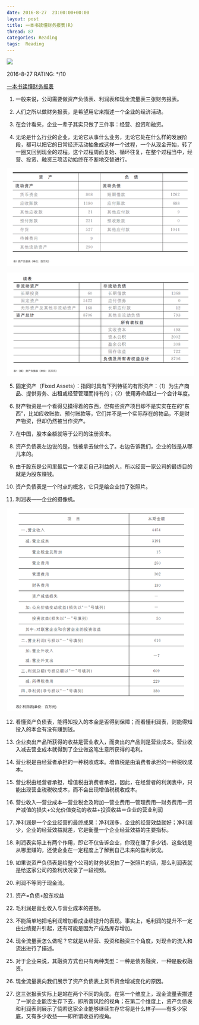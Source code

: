 ```yaml
---
date: 2016-8-27	 23:00:00+00:00
layout: post
title: 一本书读懂财务报表(R)
thread: 87
categories: Reading
tags:  Reading
---
```


<img src="https://img3.doubanio.com/lpic/s27966806.jpg" width="200" />

2016-8-27 RATING: */10

[一本书读懂财务报表](https://book.douban.com/subject/25926542/)

1. 一般来说，公司需要做资产负债表、利润表和现金流量表三张财务报表。

2. 人们之所以做财务报表，是希望用它来描述一个企业的经济活动。

3. 在会计看来，企业一辈子其实只做了三件事：经营、投资和融资。

4. 无论是什么行业的企业，无论它从事什么业务，无论它处在什么样的发展阶段，都可以把它的日常经济活动抽象成这样一个过程，一个从现金开始，转了一圈又回到现金的过程。这个过程周而复始、循环往复，在整个过程当中，经营、投资、融资三项活动始终在不断地交替进行。

![Alt text](/images/一本书读懂财务报表/资产负债表1.png)

![Alt text](/images/一本书读懂财务报表/资产负债表2.png)

5. 固定资产（Fixed Assets）：指同时具有下列特征的有形资产：（1）为生产商品、提供劳务、出租或经营管理而持有的；（2）使用寿命超过一个会计年度。

6. 财产物资是一个看得见摸得着的东西，但有些资产项目却不是实实在在的“东西”，比如应收账款、预付账款等，它们并不是一个实际存在的物品，不是财产物资，但却仍然被当作资产。

7. 在中国，股本金额就等于公司的注册资本。

8. 资产负债表左边说的是，钱被拿去做什么了。右边告诉我们，企业的钱是从哪儿来的。

9. 由于股东是公司里最后一个拿走自己利益的人，所以经营一家公司的最终目的就是为股东赚钱。

10. 资产负债表是一个时点的概念，它只是给企业拍了张照片。

11. 利润表——企业的摄像机。

![Alt text](/images/一本书读懂财务报表/利润表.png)

12. 看懂资产负债表，能得知投入的本金是否得到保障；而看懂利润表，则能得知投入的本金有没有赚到钱。

13. 企业卖出产品所获得的收益是营业收入，而卖出的产品则是营业成本。营业收入减去营业成本就得到了企业做这笔生意所获得的毛利。

14. 营业税是由经营者承担的一种税收成本。增值税是由消费者承担的一种税收成本。

15. 营业税由经营者承担，增值税由消费者承担，因此，在经营者的利润表中，只能出现营业税税收成本，而不会出现增值税税收成本。

16. 营业收入—营业成本—营业税金及附加—营业费用—管理费用—财务费用—资产减值的损失+公允价值变动的收益+投资收益＝企业的营业利润

17. 净利润是一个企业经营的最终成果：净利润多，企业的经营效益就好；净利润少，企业的经营效益就差，它是衡量一个企业经营效益的主要指标。

18. 利润表实际上有两个作用，即它不仅告诉企业，你现在赚了多少钱、这些钱是从哪里赚的，还使企业在一定程度上了解到自己未来的盈利状况。

19. 如果说资产负债表是给整个公司的财务状况拍了一张照片的话，那么利润表就是给这家公司的盈利状况录了一段视频。

20. 利润不等同于现金流。

21. 资产=负债+股东权益

22. 毛利润是营业收入与营业成本的差额。

23. 不能简单地把毛利润增加看成业绩提升的表现。事实上，毛利润的提升不一定由业绩提升引起，还有可能是因为产成品库存增加。

24. 现金流量表怎么做呢？它就是从经营、投资和融资三个角度，对现金的流入和流出进行了描述。

25. 对于企业来说，其融资方式也只有两种类型：一种是债务融资，一种是股权融资。

26. 现金流量表向我们展示了资产负债表上货币资金增减变化的原因。

27. 这三张报表实际上是站在两个不同的角度。在第一个维度上，现金流量表描述了一家企业能否生存下去，即所谓风险的视角；在第二个维度上，资产负债表和利润表则展示了倘若这家企业能够继续生存它将是什么样子——有多少家底，又有多少收益——即所谓收益的视角。
